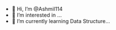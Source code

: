 - 👋 Hi, I’m @Ashmil114
- 👀 I’m interested in ...
- 🌱 I’m currently learning Data Structure...
<!---
Ashmil114/Ashmil114 is a ✨ special ✨ repository because its `README.md` (this file) appears on your GitHub profile.
You can click the Preview link to take a look at your changes.
--->
